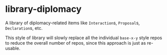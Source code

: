 # library-diplomacy

A library of diplomacy-related items like `Interaction`s, `Proposal`s, `Declaration`s, etc.

This style of library will slowly replace all the individual `base-x-y` style repos to reduce the overall number of
repos, since this approach is just as re-usable.

